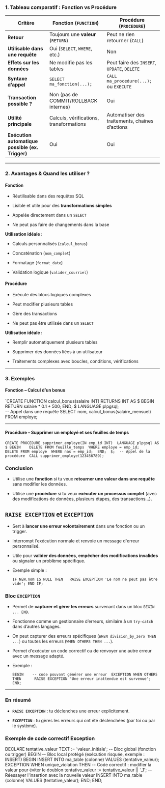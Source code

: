 ### 1. **Tableau comparatif : Fonction vs Procédure**

| Critère                                          | **Fonction** (`FUNCTION`)               | **Procédure** (`PROCEDURE`)                    |
| ------------------------------------------------ | --------------------------------------- | ---------------------------------------------- |
| **Retour**                                       | Toujours une **valeur** (`RETURN`)      | Peut ne rien retourner (`CALL`)                |
| **Utilisable dans une requête**                  | Oui (`SELECT`, `WHERE`, etc.)           | Non                                            |
| **Effets sur les données**                       | Ne modifie pas les tables               | Peut faire des `INSERT`, `UPDATE`, `DELETE`    |
| **Syntaxe d’appel**                              | `SELECT ma_fonction(...);`              | `CALL ma_procedure(...);` ou `EXECUTE`         |
| **Transaction possible ?**                       | Non (pas de COMMIT/ROLLBACK internes)   | Oui                                            |
| **Utilité principale**                           | Calculs, vérifications, transformations | Automatiser des traitements, chaînes d’actions |
| **Exécution automatique possible (ex. Trigger)** |  Oui                                    | Oui                                            |

---

### 2. **Avantages & Quand les utiliser ?**

####  **Fonction**

-  Réutilisable dans des requêtes SQL
    
-  Lisible et utile pour des **transformations simples**
    
-  Appelée directement dans un `SELECT`
    
-  Ne peut pas faire de changements dans la base
    

**Utilisation idéale :**

- Calculs personnalisés (`calcul_bonus`)
    
- Concaténation (`nom_complet`)
    
- Formatage (`format_date`)
    
- Validation logique (`valider_courriel`)
    

####  **Procédure**

-  Exécute des blocs logiques complexes
    
-  Peut modifier plusieurs tables
    
-  Gère des transactions
    
-  Ne peut pas être utilisée dans un `SELECT`
    

**Utilisation idéale :**

- Remplir automatiquement plusieurs tables
    
- Supprimer des données liées à un utilisateur
    
- Traitements complexes avec boucles, conditions, vérifications
    

---

###  3. **Exemples**

####  **Fonction – Calcul d’un bonus**

`CREATE FUNCTION calcul_bonus(salaire INT) 
RETURNS INT AS $ 
BEGIN   
RETURN salaire * 0.1 + 500;
END; 
$
LANGUAGE plpgsql;  
-- Appel dans une requête SELECT nom, 
calcul_bonus(salaire_mensuel) 
FROM employe;

---

####  **Procédure – Supprimer un employé et ses feuilles de temps**


`CREATE PROCEDURE supprimer_employe(IN emp_id INT) 
LANGUAGE plpgsql AS 
$ BEGIN   
DELETE FROM feuille_temps 
WHERE employe = emp_id;   
DELETE FROM employe 
WHERE nas = emp_id; 
END; 
$; 
-- Appel de la procédure 
CALL supprimer_employe(123456789);`



###  Conclusion

- Utilise une **fonction** si tu veux **retourner une valeur dans une requête** sans modifier les données.
    
- Utilise une **procédure** si tu veux **exécuter un processus complet** (avec des modifications de données, plusieurs étapes, des transactions…).



## `RAISE EXCEPTION` et `EXCEPTION` 

- Sert à **lancer une erreur volontairement** dans une fonction ou un trigger.
    
- Interrompt l'exécution normale et renvoie un message d'erreur personnalisé.
    
- Utile pour **valider des données**, **empêcher des modifications invalides** ou signaler un problème spécifique.
    
- Exemple simple :
    
   
    
    `IF NEW.nom IS NULL THEN  
     RAISE EXCEPTION 'Le nom ne peut pas être vide'; END IF;`
    

### Bloc `EXCEPTION`

- Permet de **capturer et gérer les erreurs** survenant dans un bloc `BEGIN ... END`.
    
- Fonctionne comme un gestionnaire d’erreurs, similaire à un `try-catch` dans d’autres langages.
    
- On peut capturer des erreurs spécifiques (`WHEN division_by_zero THEN ...`) ou toutes les erreurs (`WHEN OTHERS THEN ...`).
    
- Permet d'exécuter un code correctif ou de renvoyer une autre erreur avec un message adapté.
    
- Exemple :
    
    
    `BEGIN   
    -- code pouvant générer une erreur 
    EXCEPTION WHEN OTHERS THEN     
    RAISE EXCEPTION 'Une erreur inattendue est survenue'; END;`
    

---

### En résumé

- **`RAISE EXCEPTION`** : tu déclenches une erreur explicitement.
    
- **`EXCEPTION`** : tu gères les erreurs qui ont été déclenchées (par toi ou par le système).

### Exemple de code correctif Exception

DECLARE
  tentative_valeur TEXT := 'valeur_initiale';
  -- Bloc global (fonction ou trigger)
BEGIN
-- Bloc local protégé (exécution risquée, exemple : INSERT)
  BEGIN
    INSERT INTO ma_table (colonne) VALUES (tentative_valeur);
  EXCEPTION
    WHEN unique_violation THEN
      -- Code correctif : modifier la valeur pour éviter le doublon
      tentative_valeur := tentative_valeur || '_1';
      -- Réessayer l'insertion avec la nouvelle valeur
      INSERT INTO ma_table (colonne) VALUES (tentative_valeur);
  END;
END;

